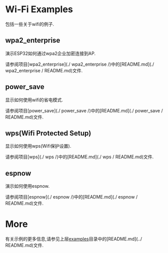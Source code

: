# Wi-Fi Examples

包括一些关于wifi的例子.

## wpa2_enterprise

演示ESP32如何通过wpa2企业加密连接到AP.

请参阅项目[wpa2_enterprise](./ wpa2_enterprise /)中的[README.md](./ wpa2_enterprise / README.md)文件.

## power_save

显示如何使用wifi的省电模式.

请参阅项目[power_save](./ power_save /)中的[README.md](./ power_save / README.md)文件.

## wps(Wifi Protected Setup)

显示如何使用wps(Wifi保护设置).

请参阅项目[wps](./ wps /)中的[README.md](./ wps / README.md)文件.

## espnow

演示如何使用espnow.

请参阅项目[espnow](./ espnow /)中的[README.md](./ espnow / README.md)文件.

# More

有关示例的更多信息,请参见上层[examples](../)目录中的[README.md](../ README.md)文件.
